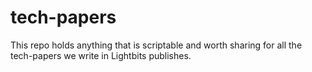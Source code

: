 # tech-papers
This repo holds anything that is scriptable and worth sharing for all the tech-papers we write in Lightbits publishes. 
